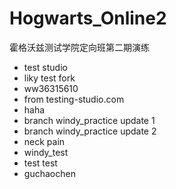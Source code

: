 # Hogwarts_Online2

霍格沃兹测试学院定向班第二期演练
- test studio
- liky test fork
- ww36315610
- from testing-studio.com
- haha
- branch windy_practice update 1
- branch windy_practice update 2
- neck pain
- windy_test
- test test
- guchaochen
